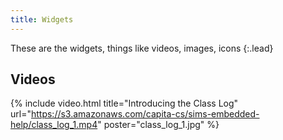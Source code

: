 ```yaml
---
title: Widgets
---
```


These are the widgets, things like videos, images, icons
{:.lead}

## Videos

{% include video.html title="Introducing the Class Log" url="https://s3.amazonaws.com/capita-cs/sims-embedded-help/class_log_1.mp4" poster="class_log_1.jpg" %}

